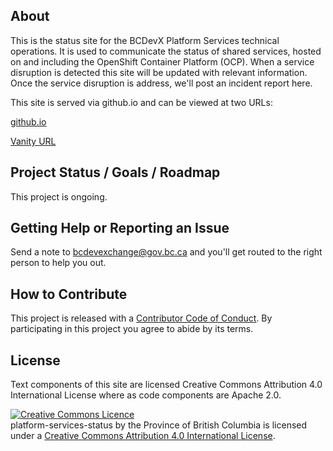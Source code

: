 
## About

This is the status site for the BCDevX Platform Services technical operations. It is used to communicate the status of shared services, hosted on and including the OpenShift Container Platform (OCP). When a service disruption is detected this site will be updated with relevant information. Once the service disruption is address, we'll post an incident report here.

This site is served via github.io and can be viewed at two URLs:

[github.io](https://bcgov.github.io/platform-services-status)

[Vanity URL](https://status.devops.gov.bc.ca/)

## Project Status / Goals / Roadmap

This project is ongoing.

## Getting Help or Reporting an Issue

Send a note to bcdevexchange@gov.bc.ca and you'll get routed to the right person to help you out.

## How to Contribute

This project is released with a [Contributor Code of Conduct](CODE_OF_CONDUCT.md). By participating in this project you agree to abide by its terms.

## License

Text components of this site are licensed Creative Commons Attribution 4.0 International License where as code components are Apache 2.0.

<a rel="license" href="http://creativecommons.org/licenses/by/4.0/"><img alt="Creative Commons Licence" style="border-width:0" src="https://i.creativecommons.org/l/by/4.0/80x15.png" /></a><br /><span xmlns:dct="http://purl.org/dc/terms/" property="dct:title">platform-services-status</span> by <span xmlns:cc="http://creativecommons.org/ns#" property="cc:attributionName">the Province of British Columbia</span> is licensed under a <a rel="license" href="http://creativecommons.org/licenses/by/4.0/">Creative Commons Attribution 4.0 International License</a>.
